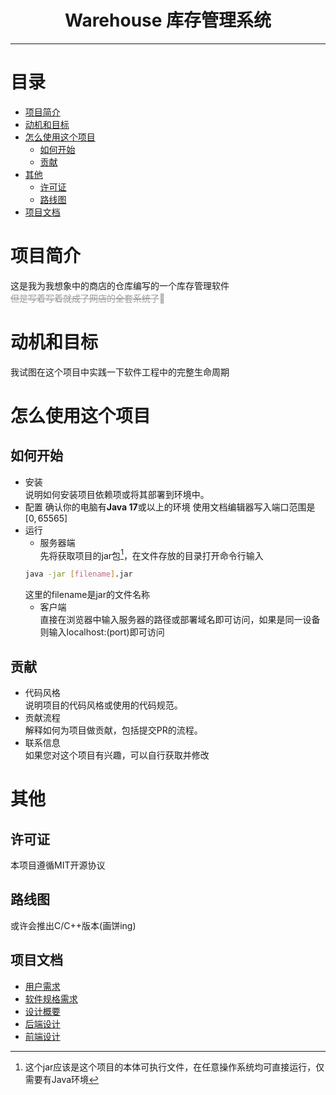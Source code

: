 # <center>  Warehouse 库存管理系统  </center>

---

# 目录

- [项目简介](#项目简介)
- [动机和目标](#动机和目标)
- [怎么使用这个项目](#怎么使用这个项目)
    - [如何开始](#如何开始)
    - [贡献](#贡献)
- [其他](#其他)
    - [许可证](#许可证-)
    - [路线图](#路线图-)
- [项目文档](#项目文档)

# 项目简介

这是我为我想象中的商店的仓库编写的一个库存管理软件  
<font color="#999">~~但是写着写着就成了网店的全套系统了~~🤣</font>

# 动机和目标

我试图在这个项目中实践一下软件工程中的完整生命周期

# 怎么使用这个项目

## 如何开始
  - 安装  
  说明如何安装项目依赖项或将其部署到环境中。
  - 配置
    确认你的电脑有**Java 17**或以上的环境
    使用文档编辑器写入端口范围是 $[0,65565]$
  - 运行
    - 服务器端  
    先将获取项目的jar包[^soft]，在文件存放的目录打开命令行输入
    ```Bash
    java -jar [filename].jar
    ```
    这里的filename是jar的文件名称
    - 客户端  
    直接在浏览器中输入服务器的路径或部署域名即可访问，如果是同一设备则输入localhost:(port)即可访问
    
## 贡献
- 代码风格  
  说明项目的代码风格或使用的代码规范。
- 贡献流程  
  解释如何为项目做贡献，包括提交PR的流程。
- 联系信息  
  如果您对这个项目有兴趣，可以自行获取并修改

# 其他

##  许可证 

本项目遵循MIT开源协议

## 路线图 

或许会推出C/C++版本(画饼ing)

## 项目文档

* [用户需求](documentation/User%20Requirements%20Specification.md)
* [软件规格需求](documentation/Software%20Requirements%20Specification.md)
* [设计概要](documentation/Software%20Design%20Brief.md)
* [后端设计](documentation/Backend%20design%20specifications.md)
* [前端设计](documentation/Frontend%20design%20specifications.md)

[^soft]: 这个jar应该是这个项目的本体可执行文件，在任意操作系统均可直接运行，仅需要有Java环境